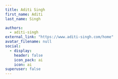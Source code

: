 ```yaml
---
title: Aditi Singh
first_name: Aditi
last_name: Singh

authors:
  - aditi-singh
external_link: "https://www.aditi-singh.com/home"
avatar_filename: null
social:
  - display:
    header: false
    icon_pack: ai
    icon: ai
superuser: false
---
```

